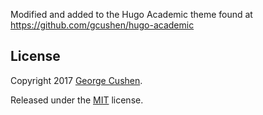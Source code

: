 Modified and added to the Hugo Academic theme found at https://github.com/gcushen/hugo-academic

## License

Copyright 2017 [George Cushen](https://georgecushen.com).

Released under the [MIT](https://github.com/gcushen/hugo-academic/blob/master/LICENSE.md) license.
